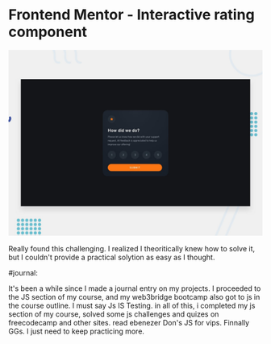 # Frontend Mentor - Interactive rating component

![Design preview for the Interactive rating component coding challenge](./design/desktop-preview.jpg)


Really found this challenging. I realized I theoritically knew how to solve it, but I couldn't provide a practical solytion as easy as I thought.


#journal:

It's been a while since I made a journal entry on my projects. 
I proceeded to the JS section of my course, and my web3bridge bootcamp also got to js in the course outline. 
I must say Js IS Testing. in  all of this, i completed my js section of my course, solved some js challenges and quizes on freecodecamp and other sites. read ebenezer Don's JS for vips.
Finnally GGs. I just need to keep practicing more.


